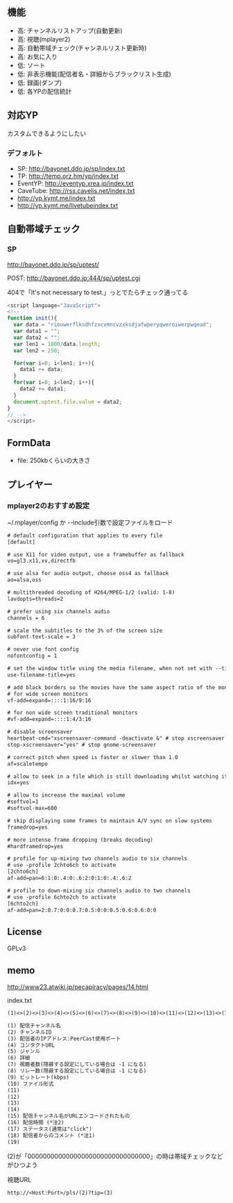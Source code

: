 ## 機能

- 高: チャンネルリストアップ(自動更新)
- 高: 視聴(mplayer2)
- 高: 自動帯域チェック(チャンネルリスト更新時)
- 高: お気に入り
- 低: ソート
- 低: 非表示機能(配信者名・詳細からブラックリスト生成)
- 低: 録画(ダンプ)
- 低: 各YPの配信統計

## 対応YP

カスタムできるようにしたい

### デフォルト

- SP: http://bayonet.ddo.jp/sp/index.txt
- TP: http://temp.orz.hm/yp/index.txt
- EventYP: http://eventyp.xrea.jp/index.txt
- CaveTube: http://rss.cavelis.net/index.txt
- http://yp.kymt.me/index.txt
- http://yp.kymt.me/livetubeindex.txt

## 自動帯域チェック

### SP

http://bayonet.ddo.jp/sp/uptest/

POST: http://bayonet.ddo.jp:444/sp/uptest.cgi

404で「It's not necessary to test.」っとでたらチェック通ってる

```javascript
<script language="JavaScript">
<!--
function init(){
  var data = "riouwerflksdhfzxcvmncvzxksdjafwperyqweroiwerpwqead";
  var data1 = "";
  var data2 = "";
  var len1 = 1000/data.length;
  var len2 = 250;

  for(var i=0; i<len1; i++){
    data1 += data;
  }
  for(var i=0; i<len2; i++){
    data2 += data1;
  }
  document.uptest.file.value = data2;
}
// -->
</script>
```

## FormData

- file: 250kbくらいの大きさ

## プレイヤー

### mplayer2のおすすめ設定

~/.mplayer/config か --include引数で設定ファイルをロード

```txt
# default configuration that applies to every file
[default]

# use X11 for video output, use a framebuffer as fallback
vo=gl3.x11,xv,directfb

# use alsa for audio output, choose oss4 as fallback
ao=alsa,oss

# multithreaded decoding of H264/MPEG-1/2 (valid: 1-8)
lavdopts=threads=2

# prefer using six channels audio
channels = 6

# scale the subtitles to the 3% of the screen size
subfont-text-scale = 3

# never use font config
nofontconfig = 1

# set the window title using the media filename, when not set with --title.
use-filename-title=yes

# add black borders so the movies have the same aspect ratio of the monitor
# for wide screen monitors
vf-add=expand=::::1:16/9:16

# for non wide screen traditional monitors
#vf-add=expand=::::1:4/3:16

# disable screensaver
heartbeat-cmd="xscreensaver-command -deactivate &" # stop xscreensaver
stop-xscreensaver="yes" # stop gnome-screensaver

# correct pitch when speed is faster or slower than 1.0
af=scaletempo

# allow to seek in a file which is still downloading whilst watching it
idx=yes

# allow to increase the maximal volume
#softvol=1
#softvol-max=600

# skip displaying some frames to maintain A/V sync on slow systems
framedrop=yes

# more intense frame dropping (breaks decoding)
#hardframedrop=yes

# profile for up-mixing two channels audio to six channels
# use -profile 2chto6ch to activate
[2chto6ch]
af-add=pan=6:1:0:.4:0:.6:2:0:1:0:.4:.6:2

# profile to down-mixing six channels audio to two channels
# use -profile 6chto2ch to activate
[6chto2ch]
af-add=pan=2:0.7:0:0:0.7:0.5:0:0:0.5:0.6:0.6:0:0
```

## License

GPLv3

## memo

http://www23.atwiki.jp/pecapiracy/pages/14.html

index.txt

```txt
(1)<>(2)<>(3)<>(4)<>(5)<>(6)<>(7)<>(8)<>(9)<>(10)<>(11)<>(12)<>(13)<>(14)<>(15)<>(16)<>(17)<>(18)<>(19)

(1) 配信チャンネル名
(2) チャンネルID
(3) 配信者のIPアドレス:PeerCast使用ポート
(4) コンタクトURL
(5) ジャンル
(6) 詳細
(7) 視聴者数(隠蔽する設定にしている場合は -1 になる)
(8) リレー数(隠蔽する設定にしている場合は -1 になる)
(9) ビットレート(kbps)
(10) ファイル形式
(11)
(12)
(13)
(14)
(15) 配信チャンネル名がURLエンコードされたもの
(16) 配信時間 (*注2)
(17) ステータス(通常は"click")
(18) 配信者からのコメント (*注1)
(19)
```

(2)が「00000000000000000000000000000000」の時は帯域チェックなどがひつよう

視聴URL

```txt
http://<Host:Port>/pls/(2)?tip=(3)
```
